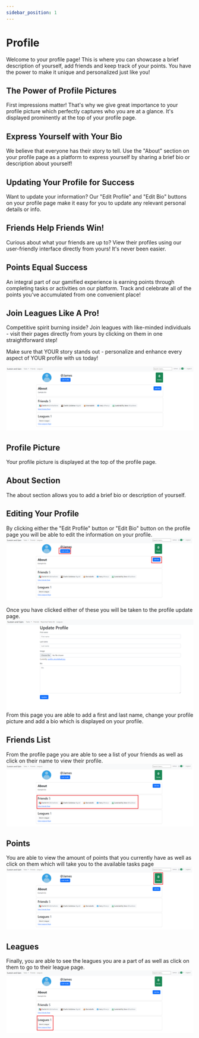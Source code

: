 ```yaml
---
sidebar_position: 1
---
```


# Profile
Welcome to your profile page! This is where you can showcase a brief description of yourself, add friends and keep track of your points. You have the power to make it unique and personalized just like you!

## The Power of Profile Pictures
First impressions matter! That's why we give great importance to your profile picture which perfectly captures who you are at a glance. It's displayed prominently at the top of your profile page.

## Express Yourself with Your Bio
We believe that everyone has their story to tell. Use the "About" section on your profile page as a platform to express yourself by sharing a brief bio or description about yourself!

## Updating Your Profile for Success
Want to update your information? Our "Edit Profile" and "Edit Bio" buttons on your profile page make it easy for you to update any relevant personal details or info.

## Friends Help Friends Win!
Curious about what your friends are up to? View their profiles using our user-friendly interface directly from yours! It's never been easier.

## Points Equal Success
An integral part of our gamified experience is earning points through completing tasks or activities on our platform. Track and celebrate all of the points you've accumulated from one convenient place!

## Join Leagues Like A Pro!
Competitive spirit burning inside? Join leagues with like-minded individuals - visit their pages directly from yours by clicking on them in one straightforward step!

Make sure that YOUR story stands out - personalize and enhance every aspect of YOUR profile with us today!

![Overview Profile picture](./assets/profile1.png)

## Profile Picture
Your profile picture is displayed at the top of the profile page.
## About Section
The about section allows you to add a brief bio or description of yourself.


## Editing Your Profile
By clicking either the "Edit Profile" button or "Edit Bio" button on the profile page you will be able to edit the information on your profile.
![Editing Profile](./assets/profile2.png)

Once you have clicked either of these you will be taken to the profile update page.
![Update Profile](./assets/profile3.png)
From this page you are able to add a first and last name, change your profile picture and add a bio
which is displayed on your profile.

## Friends List
From the profile page you are able to see a list of your friends as well as click on their name to view their profile.
![Friends List Profile](./assets/profile4.png)

## Points
You are able to view the amount of points that you currently have as well as click on them which will
take you to the available tasks page
![Points profile](./assets/profile5.png)

## Leagues
Finally, you are able to see the leagues you are a part of as well as click on them to go to their league page.
![Leagues profile](./assets/profile6.png)
